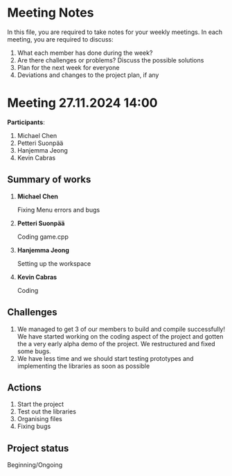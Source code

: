 # Meeting Notes
In this file, you are required to take notes for your weekly meetings. 
In each meeting, you are required to discuss:

1. What each member has done during the week?
2. Are there challenges or problems? Discuss the possible solutions
3. Plan for the next week for everyone
4. Deviations and changes to the project plan, if any


# Meeting 27.11.2024 14:00

**Participants**: 
1. Michael Chen
2. Petteri Suonpää
3. Hanjemma Jeong
4. Kevin Cabras

## Summary of works
1. **Michael Chen**
   
   Fixing Menu errors and bugs

2. **Petteri Suonpää**

   Coding game.cpp

3. **Hanjemma Jeong**

   Setting up the workspace

4. **Kevin Cabras**

   Coding


## Challenges

1. We managed to get 3 of our members to build and compile successfully! We have started working on the coding aspect of the project and gotten the a very early alpha demo of the project. We restructured and fixed some bugs.
2. We have less time and we should start testing prototypes and implementing the libraries as soon as possible

## Actions
1. Start the project
2. Test out the libraries
3. Organising files
4. Fixing bugs

## Project status 
Beginning/Ongoing
